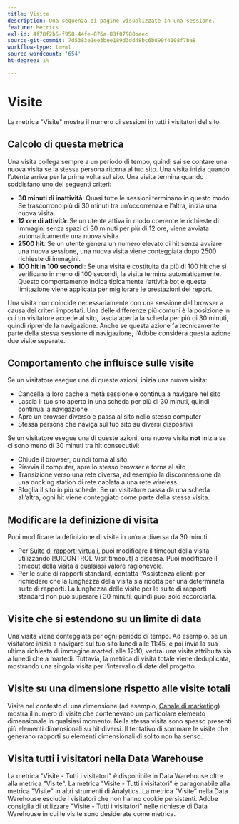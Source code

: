 ```yaml
---
title: Visite
description: Una sequenza di pagine visualizzate in una sessione.
feature: Metrics
exl-id: 4f78f2b5-f958-44fe-876a-83f07980beec
source-git-commit: 7d5383e1ee3bee189d3dd48bc6b899f4108f7ba8
workflow-type: tm+mt
source-wordcount: '654'
ht-degree: 1%

---
```


# Visite

La metrica &quot;Visite&quot; mostra il numero di sessioni in tutti i visitatori del sito.

## Calcolo di questa metrica

Una visita collega sempre a un periodo di tempo, quindi sai se contare una nuova visita se la stessa persona ritorna al tuo sito. Una visita inizia quando l’utente arriva per la prima volta sul sito. Una visita termina quando soddisfano uno dei seguenti criteri:

* **30 minuti di inattività**: Quasi tutte le sessioni terminano in questo modo. Se trascorrono più di 30 minuti tra un’occorrenza e l’altra, inizia una nuova visita.
* **12 ore di attività**: Se un utente attiva in modo coerente le richieste di immagini senza spazi di 30 minuti per più di 12 ore, viene avviata automaticamente una nuova visita.
* **2500 hit**: Se un utente genera un numero elevato di hit senza avviare una nuova sessione, una nuova visita viene conteggiata dopo 2500 richieste di immagini.
* **100 hit in 100 secondi**: Se una visita è costituita da più di 100 hit che si verificano in meno di 100 secondi, la visita termina automaticamente. Questo comportamento indica tipicamente l’attività bot e questa limitazione viene applicata per migliorare le prestazioni dei report.

Una visita non coincide necessariamente con una sessione del browser a causa dei criteri impostati. Una delle differenze più comuni è la posizione in cui un visitatore accede al sito, lascia aperta la scheda per più di 30 minuti, quindi riprende la navigazione. Anche se questa azione fa tecnicamente parte della stessa sessione di navigazione, l’Adobe considera questa azione due visite separate.

## Comportamento che influisce sulle visite

Se un visitatore esegue una di queste azioni, inizia una nuova visita:

* Cancella la loro cache a metà sessione e continua a navigare nel sito
* Lascia il tuo sito aperto in una scheda per più di 30 minuti, quindi continua la navigazione
* Apre un browser diverso e passa al sito nello stesso computer
* Stessa persona che naviga sul tuo sito su diversi dispositivi

Se un visitatore esegue una di queste azioni, una nuova visita **not** inizia se ci sono meno di 30 minuti tra hit consecutivi:

* Chiude il browser, quindi torna al sito
* Riavvia il computer, apre lo stesso browser e torna al sito
* Transizione verso una rete diversa, ad esempio la disconnessione da una docking station di rete cablata a una rete wireless
* Sfoglia il sito in più schede. Se un visitatore passa da una scheda all’altra, ogni hit viene conteggiato come parte della stessa visita.

## Modificare la definizione di visita

Puoi modificare la definizione di visita in un’ora diversa da 30 minuti.

* Per [Suite di rapporti virtuali](../vrs/vrs-about.md), puoi modificare il timeout della visita utilizzando [!UICONTROL Visit timeout] a discesa. Puoi modificare il timeout della visita a qualsiasi valore ragionevole.
* Per le suite di rapporti standard, contatta l’Assistenza clienti per richiedere che la lunghezza della visita sia ridotta per una determinata suite di rapporti. La lunghezza delle visite per le suite di rapporti standard non può superare i 30 minuti, quindi puoi solo accorciarla.

## Visite che si estendono su un limite di data

Una visita viene conteggiata per ogni periodo di tempo. Ad esempio, se un visitatore inizia a navigare sul tuo sito lunedì alle 11:45, e poi invia la sua ultima richiesta di immagine martedì alle 12:10, vedrai una visita attribuita sia a lunedì che a martedì. Tuttavia, la metrica di visita totale viene deduplicata, mostrando una singola visita per l’intervallo di date del progetto.

## Visite su una dimensione rispetto alle visite totali

Visite nel contesto di una dimensione (ad esempio, [Canale di marketing](../dimensions/marketing-channel.md)) mostra il numero di visite che contenevano un particolare elemento dimensionale in qualsiasi momento. Nella stessa visita sono spesso presenti più elementi dimensionali su hit diversi. Il tentativo di sommare le visite che generano rapporti su elementi dimensionali di solito non ha senso.

## Visita tutti i visitatori nella Data Warehouse

La metrica &quot;Visite - Tutti i visitatori&quot; è disponibile in Data Warehouse oltre alla metrica &quot;Visite&quot;. La metrica &quot;Visite - Tutti i visitatori&quot; è paragonabile alla metrica &quot;Visite&quot; in altri strumenti di Analytics. La metrica &quot;Visite&quot; nella Data Warehouse esclude i visitatori che non hanno cookie persistenti. Adobe consiglia di utilizzare &quot;Visite - Tutti i visitatori&quot; nelle richieste di Data Warehouse in cui le visite sono desiderate come metrica.
